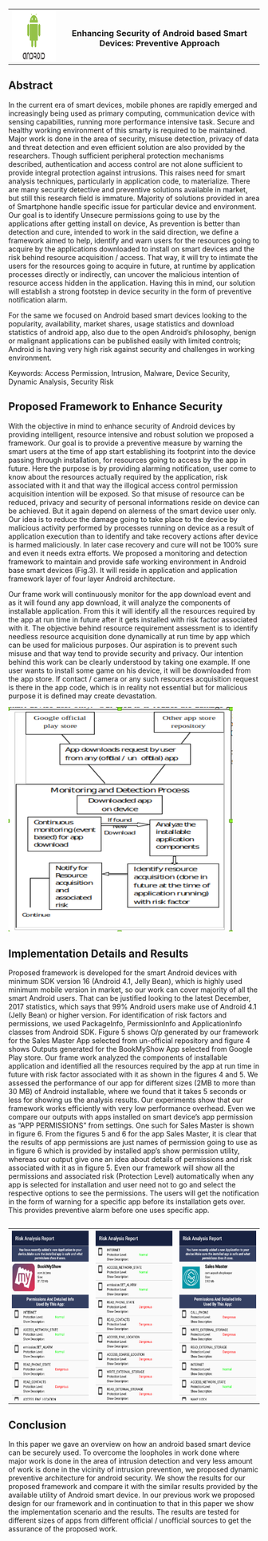 
<table>
<tr>
<th><img src="https://github.com/Aayushpatel007/Android-Security/blob/master/android.png" width="150" height="100"></th>
    <th><h3> Enhancing Security of Android based Smart Devices: Preventive Approach </h3></th>
</tr>
<table>

## Abstract
In the current era of smart devices, mobile phones are rapidly emerged and increasingly being used as primary computing, communication device with sensing capabilities, running more performance intensive task. Secure and healthy working environment of this smarty is required to be maintained. Major work is done in the area of security, misuse detection, privacy of data and threat detection and even efficient solution are also provided by the researchers. Though sufficient peripheral protection mechanisms described, authentication and access control are not alone sufficient to provide integral protection against intrusions. This raises need for smart analysis techniques, particularly in application code, to materialize. There are many security detective and preventive solutions available in market, but still this research field is immature. Majority of solutions provided in area of Smartphone handle specific issue for particular device and environment. 
Our goal is to identify Unsecure permissions going to use by the applications after getting install on device, 
As prevention is better than detection and cure, intended to work in the said direction, we define a framework aimed to help, identify and warn users for the resources going to acquire by the applications downloaded to install on smart devices and the risk behind resource acquisition / access. That way, it will try to intimate the users for the resources going to acquire in future, at runtime by application processes directly or indirectly, can uncover the malicious intention of resource access hidden in the application. Having this in mind, our solution will establish a strong footstep in device security in the form of preventive notification alarm.

For the same we focused on Android based smart devices looking to the popularity, availability, market shares, usage statistics and download statistics of android app, also due to the open Android’s philosophy, benign or malignant applications can be published easily with limited controls; Android is having very high risk against security and challenges in working environment.

Keywords:  Access Permission, Intrusion, Malware, Device Security, Dynamic Analysis, Security Risk

## Proposed Framework to Enhance Security

With the objective in mind to enhance security of Android devices by providing intelligent, resource intensive and robust solution we proposed a framework. Our goal is to provide a preventive measure by warning the smart users at the time of app start establishing its footprint into the device passing through installation, for resources going to access by the app in future. Here the purpose is by providing alarming notification, user come to know about the resources actually required by the application, risk associated with it and that way the illogical access control permission acquisition intention will be exposed. So that misuse of resource can be reduced, privacy and security of personal informations reside on device can be achieved. But it again depend on alerness of the smart device user only.  Our idea is to reduce the damage going to take place  to the device by malicious activity performed by processes running on device as a result of application execution than to identify and take recovery actions after device is harmed maliciously. In later case recovery and cure will not be 100% sure and even it needs extra efforts. 
We proposed a monitoring and detection framework to maintain and provide safe working environment in Android base smart devices (Fig.3). It will reside in application and application framework layer of four layer Android architecture. 

Our frame work will continuously monitor for the app download event and as it will found any app download, it will analyze the components of installable application. From this it will identify all the resources required by the app at run time in future after it gets installed with risk factor associated with it. The objective behind resource requirement assessment is to identify needless resource acquisition done dynamically at run time by app which can be used for malicious purposes. Our aspiration is to prevent such misuse and that way tend to provide security and privacy. Our intention behind this work can be clearly understood by taking one example. If one user wants to install some game on his device, it will be downloaded from the app store. If contact / camera or any such resources acquisition request is there in the app code, which is in reality not essential but for malicious purpose it is defined may create devastation.

<img src="https://github.com/Aayushpatel007/Android-Security/blob/master/img1.png" width="450" height="450" style="vertical-align:center;">


## Implementation Details and Results

Proposed framework is developed for the smart Android devices with minimum SDK version 16 (Android 4.1, Jelly Bean), which is highly used minimum mobile version in market, so our work can cover majority of all the smart Android users. That can be justified looking to the latest December, 2017 statistics, which says that 99% Android users make use of Android 4.1 (Jelly Bean) or higher version. 
For identification of risk factors and permissions, we used PackageInfo, PermissionInfo and ApplicationInfo classes from Android SDK.
Figure 5 shows O/p generated by our framework for the Sales Master App selected from un-official repository and figure 4 shows Outputs generated for the BookMyShow App selected from Google Play store. Our frame work analyzed the components of installable application and identified all the resources required by the app at run time in future with risk factor associated with it as shown in the figures 4 and 5.
We assessed the performance of our app for different sizes (2MB to more than 30 MB) of Android installable, where we found that it takes 5 seconds or less for showing us the analysis results. Our experiments show that our framework works efficiently with very low performance overhead. Even we compare our outputs with apps installed on smart device’s app permission as “APP PERMISSIONS” from settings. One such for Sales Master is shown in figure 6.
From the figures 5 and 6 for the app Sales Master, it is clear that the results of app permissions are just names of permission going to use as in figure 6 which is provided by installed app’s show permission utility, whereas our output give one an idea about details of permissions and risk associated with it as in figure 5. Even our framework will show all the permissions and associated risk (Protection Level) automatically when any app is selected for installation and user need not to go and select the respective options to see the permissions. The users will get the notification in the form of warning for a specific app before its installation gets over. This provides preventive alarm before one uses specific app.


<table>
<tr>
<th><img src="https://github.com/Aayushpatel007/Android-Security/blob/master/img2.png" width="240" height="340"></th>
<th><img src="https://github.com/Aayushpatel007/Android-Security/blob/master/img3.png"width="240" height="340"></th>
<th><img src="https://github.com/Aayushpatel007/Android-Security/blob/master/img4.png" width="240" height="340"></th>
</tr>
<table>

## Conclusion

In this paper we gave an overview on how an android based smart device can be securely used. To overcome the loopholes in work done where major work is done in the area of intrusion detection and very less amount of work is done in the vicinity of intrusion prevention, we proposed dynamic preventive architecture for android security. We show the results for our proposed framework and compare it with the similar results provided by the available utility of Android smart device. In our previous work we proposed design for our framework and in continuation to that in this paper we show the implementation scenario and the results. The results are tested for different sizes of apps from different official / unofficial sources to get the assurance of the proposed work. 
